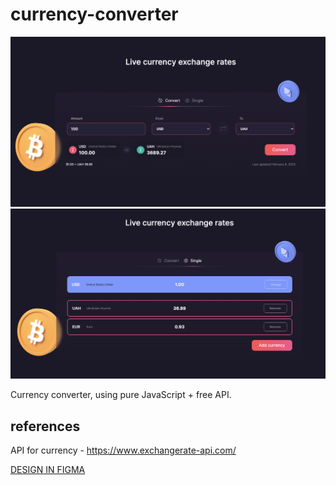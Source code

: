 # currency-converter

![1](./images/screen-one.png)
![2](./images/screen-two.png)

Currency converter, using pure JavaScript + free API.

## references

API for currency - https://www.exchangerate-api.com/

[DESIGN IN FIGMA](https://www.figma.com/file/rrh9K7I0wXjdSR8JoUYCtV/Currency-Exchange-App?t=tBD2TGzFETayXyFr-0)

